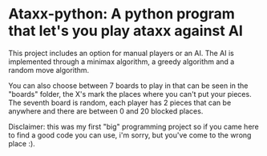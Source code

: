 # Ataxx-python: A python program that let's you play ataxx against AI
This project includes an option for manual players or an AI. The AI is implemented through a minimax algorithm, a greedy algorithm and a random move algorithm.

You can also choose between 7 boards to play in that can be seen in the "boards" folder, the X's mark the places where you can't put your pieces.
The seventh board is random, each player has 2 pieces that can be anywhere and there are between 0 and 20 blocked places.



Disclaimer: this was my first "big" programming project so if you came here to find a good code you can use, i'm sorry, but you've come to the wrong place :).
